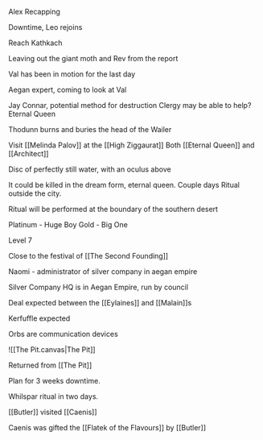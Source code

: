 Alex Recapping

Downtime, Leo rejoins

Reach Kathkach

Leaving out the giant moth and Rev from the report

Val has been in motion for the last day

Aegan expert, coming to look at Val

Jay Connar, potential method for destruction
Clergy may be able to help? Eternal Queen

Thodunn burns and buries the head of the Wailer

Visit [[Melinda Palov]] at the [[High Ziggaurat]]
		Both [[Eternal Queen]] and [[Architect]]

Disc of perfectly still water, with an oculus above

It could be killed in the dream form, eternal queen.
Couple days
Ritual outside the city.

Ritual will be performed at the boundary of the southern desert


Platinum - Huge Boy
Gold - Big One

Level 7

Close to the festival of [[The Second Founding]]

Naomi - administrator of silver company in aegan empire

Silver Company HQ is in Aegan Empire, run by council

Deal expected between the [[Eylaines]] and [[Malain]]s

Kerfuffle expected

Orbs are communication devices

![[The Pit.canvas|The Pit]]

Returned from [[The Pit]]

Plan for 3 weeks downtime.

Whilspar ritual in two days.

[[Butler]] visited [[Caenis]]


Caenis was gifted the [[Flatek of the Flavours]] by [[Butler]]
